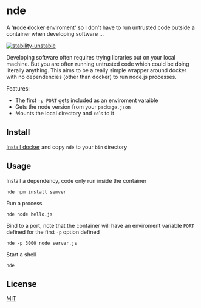 # nde
A '**n**ode **d**ocker **e**nviroment' so I don't have to run untrusted code outside a container when developing software
...

[![stability-unstable](https://img.shields.io/badge/stability-unstable-yellow.svg)][stability]

[stability]:   https://github.com/orangemug/stability-badges#unstable


Developing software often requires trying libraries out on your local machine. But you are often running untrusted code which could be doing literally anything. This aims to be a really simple wrapper around docker with no dependencies (other than docker) to run node.js processes.

Features:

 - The first `-p PORT` gets included as an enviroment varaible
 - Gets the node version from your `package.json`
 - Mounts the local directory and `cd`'s to it


## Install
[Install docker](https://www.docker.com/) and copy `nde` to your `bin` directory


## Usage
Install a dependency, code only run inside the container

```
nde npm install semver
```

Run a process

```
nde node hello.js
```

Bind to a port, note that the container will have an enviroment variable `PORT` defined for the first `-p` option defined

```
nde -p 3000 node server.js
```

Start a shell

```
nde
```


## License
[MIT](LICENSE)
